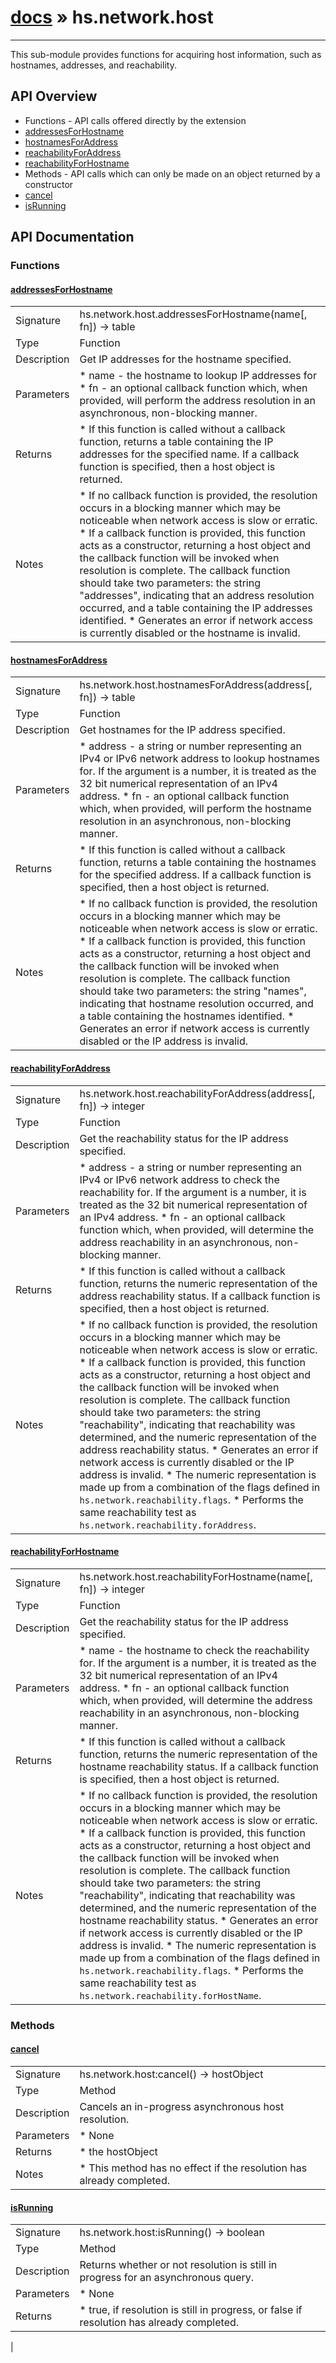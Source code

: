 # [docs](index.md) » hs.network.host
---

This sub-module provides functions for acquiring host information, such as hostnames, addresses, and reachability.

## API Overview
* Functions - API calls offered directly by the extension
 * [addressesForHostname](#addressesForHostname)
 * [hostnamesForAddress](#hostnamesForAddress)
 * [reachabilityForAddress](#reachabilityForAddress)
 * [reachabilityForHostname](#reachabilityForHostname)
* Methods - API calls which can only be made on an object returned by a constructor
 * [cancel](#cancel)
 * [isRunning](#isRunning)

## API Documentation
### Functions

#### [addressesForHostname](#addressesForHostname)
|             |                 |
| ------------|-----------------|
| Signature   | hs.network.host.addressesForHostname(name[, fn]) -> table | hostObject  |
| Type        | Function |
| Description | Get IP addresses for the hostname specified. |
| Parameters |  * name - the hostname to lookup IP addresses for * fn   - an optional callback function which, when provided, will perform the address resolution in an asynchronous, non-blocking manner. |
| Returns |  * If this function is called without a callback function, returns a table containing the IP addresses for the specified name.  If a callback function is specified, then a host object is returned. |
| Notes |  * If no callback function is provided, the resolution occurs in a blocking manner which may be noticeable when network access is slow or erratic. * If a callback function is provided, this function acts as a constructor, returning a host object and the callback function will be invoked when resolution is complete.  The callback function should take two parameters: the string "addresses", indicating that an address resolution occurred, and a table containing the IP addresses identified. * Generates an error if network access is currently disabled or the hostname is invalid.

#### [hostnamesForAddress](#hostnamesForAddress)
|             |                 |
| ------------|-----------------|
| Signature   | hs.network.host.hostnamesForAddress(address[, fn]) -> table | hostObject  |
| Type        | Function |
| Description | Get hostnames for the IP address specified. |
| Parameters |  * address - a string or number representing an IPv4 or IPv6 network address to lookup hostnames for.  If the argument is a number, it is treated as the 32 bit numerical representation of an IPv4 address. * fn      - an optional callback function which, when provided, will perform the hostname resolution in an asynchronous, non-blocking manner. |
| Returns |  * If this function is called without a callback function, returns a table containing the hostnames for the specified address.  If a callback function is specified, then a host object is returned. |
| Notes |  * If no callback function is provided, the resolution occurs in a blocking manner which may be noticeable when network access is slow or erratic. * If a callback function is provided, this function acts as a constructor, returning a host object and the callback function will be invoked when resolution is complete.  The callback function should take two parameters: the string "names", indicating that hostname resolution occurred, and a table containing the hostnames identified. * Generates an error if network access is currently disabled or the IP address is invalid.

#### [reachabilityForAddress](#reachabilityForAddress)
|             |                 |
| ------------|-----------------|
| Signature   | hs.network.host.reachabilityForAddress(address[, fn]) -> integer | hostObject  |
| Type        | Function |
| Description | Get the reachability status for the IP address specified. |
| Parameters |  * address - a string or number representing an IPv4 or IPv6 network address to check the reachability for.  If the argument is a number, it is treated as the 32 bit numerical representation of an IPv4 address. * fn      - an optional callback function which, when provided, will determine the address reachability in an asynchronous, non-blocking manner. |
| Returns |  * If this function is called without a callback function, returns the numeric representation of the address reachability status.  If a callback function is specified, then a host object is returned. |
| Notes |  * If no callback function is provided, the resolution occurs in a blocking manner which may be noticeable when network access is slow or erratic. * If a callback function is provided, this function acts as a constructor, returning a host object and the callback function will be invoked when resolution is complete.  The callback function should take two parameters: the string "reachability", indicating that reachability was determined, and the numeric representation of the address reachability status. * Generates an error if network access is currently disabled or the IP address is invalid. * The numeric representation is made up from a combination of the flags defined in `hs.network.reachability.flags`. * Performs the same reachability test as `hs.network.reachability.forAddress`.

#### [reachabilityForHostname](#reachabilityForHostname)
|             |                 |
| ------------|-----------------|
| Signature   | hs.network.host.reachabilityForHostname(name[, fn]) -> integer | hostObject  |
| Type        | Function |
| Description | Get the reachability status for the IP address specified. |
| Parameters |  * name - the hostname to check the reachability for.  If the argument is a number, it is treated as the 32 bit numerical representation of an IPv4 address. * fn   - an optional callback function which, when provided, will determine the address reachability in an asynchronous, non-blocking manner. |
| Returns |  * If this function is called without a callback function, returns the numeric representation of the hostname reachability status.  If a callback function is specified, then a host object is returned. |
| Notes |  * If no callback function is provided, the resolution occurs in a blocking manner which may be noticeable when network access is slow or erratic. * If a callback function is provided, this function acts as a constructor, returning a host object and the callback function will be invoked when resolution is complete.  The callback function should take two parameters: the string "reachability", indicating that reachability was determined, and the numeric representation of the hostname reachability status. * Generates an error if network access is currently disabled or the IP address is invalid. * The numeric representation is made up from a combination of the flags defined in `hs.network.reachability.flags`. * Performs the same reachability test as `hs.network.reachability.forHostName`. |

### Methods

#### [cancel](#cancel)
|             |                 |
| ------------|-----------------|
| Signature   | hs.network.host:cancel() -> hostObject  |
| Type        | Method |
| Description | Cancels an in-progress asynchronous host resolution. |
| Parameters |  * None |
| Returns |  * the hostObject |
| Notes |  * This method has no effect if the resolution has already completed.

#### [isRunning](#isRunning)
|             |                 |
| ------------|-----------------|
| Signature   | hs.network.host:isRunning() -> boolean  |
| Type        | Method |
| Description | Returns whether or not resolution is still in progress for an asynchronous query. |
| Parameters |  * None |
| Returns |  * true, if resolution is still in progress, or false if resolution has already completed. |
 |
